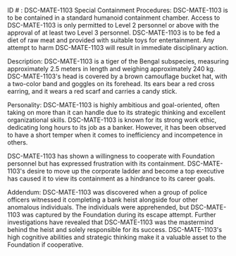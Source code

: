 ID # : DSC-MATE-1103
Special Containment Procedures:
DSC-MATE-1103 is to be contained in a standard humanoid containment chamber. Access to DSC-MATE-1103 is only permitted to Level 2 personnel or above with the approval of at least two Level 3 personnel. DSC-MATE-1103 is to be fed a diet of raw meat and provided with suitable toys for entertainment. Any attempt to harm DSC-MATE-1103 will result in immediate disciplinary action.

Description:
DSC-MATE-1103 is a tiger of the Bengal subspecies, measuring approximately 2.5 meters in length and weighing approximately 240 kg. DSC-MATE-1103's head is covered by a brown camouflage bucket hat, with a two-color band and goggles on its forehead. Its ears bear a red cross earring, and it wears a red scarf and carries a candy stick.

Personality:
DSC-MATE-1103 is highly ambitious and goal-oriented, often taking on more than it can handle due to its strategic thinking and excellent organizational skills. DSC-MATE-1103 is known for its strong work ethic, dedicating long hours to its job as a banker. However, it has been observed to have a short temper when it comes to inefficiency and incompetence in others.

DSC-MATE-1103 has shown a willingness to cooperate with Foundation personnel but has expressed frustration with its containment. DSC-MATE-1103's desire to move up the corporate ladder and become a top executive has caused it to view its containment as a hindrance to its career goals.

Addendum:
DSC-MATE-1103 was discovered when a group of police officers witnessed it completing a bank heist alongside four other anomalous individuals. The individuals were apprehended, but DSC-MATE-1103 was captured by the Foundation during its escape attempt. Further investigations have revealed that DSC-MATE-1103 was the mastermind behind the heist and solely responsible for its success. DSC-MATE-1103's high cognitive abilities and strategic thinking make it a valuable asset to the Foundation if cooperative.